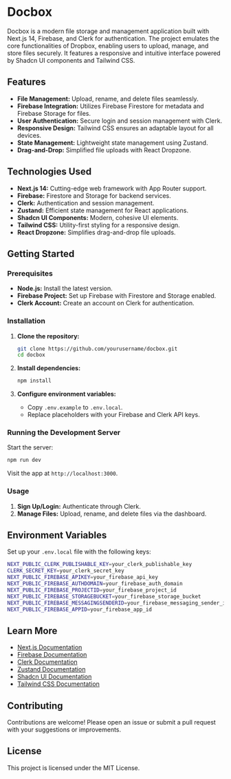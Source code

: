 # Docbox

Docbox is a modern file storage and management application built with Next.js 14, Firebase, and Clerk for authentication. The project emulates the core functionalities of Dropbox, enabling users to upload, manage, and store files securely. It features a responsive and intuitive interface powered by Shadcn UI components and Tailwind CSS.

## Features

- **File Management:** Upload, rename, and delete files seamlessly.
- **Firebase Integration:** Utilizes Firebase Firestore for metadata and Firebase Storage for files.
- **User Authentication:** Secure login and session management with Clerk.
- **Responsive Design:** Tailwind CSS ensures an adaptable layout for all devices.
- **State Management:** Lightweight state management using Zustand.
- **Drag-and-Drop:** Simplified file uploads with React Dropzone.

## Technologies Used

- **Next.js 14:** Cutting-edge web framework with App Router support.
- **Firebase:** Firestore and Storage for backend services.
- **Clerk:** Authentication and session management.
- **Zustand:** Efficient state management for React applications.
- **Shadcn UI Components:** Modern, cohesive UI elements.
- **Tailwind CSS:** Utility-first styling for a responsive design.
- **React Dropzone:** Simplifies drag-and-drop file uploads.

## Getting Started

### Prerequisites

- **Node.js:** Install the latest version.
- **Firebase Project:** Set up Firebase with Firestore and Storage enabled.
- **Clerk Account:** Create an account on Clerk for authentication.

### Installation

1. **Clone the repository:**

   ```bash
   git clone https://github.com/yourusername/docbox.git
   cd docbox
   ```

2. **Install dependencies:**

   ```bash
   npm install
   ```

3. **Configure environment variables:**

   - Copy `.env.example` to `.env.local`.
   - Replace placeholders with your Firebase and Clerk API keys.

### Running the Development Server

Start the server:

```bash
npm run dev
```

Visit the app at `http://localhost:3000`.

### Usage

1. **Sign Up/Login:** Authenticate through Clerk.
2. **Manage Files:** Upload, rename, and delete files via the dashboard.

## Environment Variables

Set up your `.env.local` file with the following keys:

```bash
NEXT_PUBLIC_CLERK_PUBLISHABLE_KEY=your_clerk_publishable_key
CLERK_SECRET_KEY=your_clerk_secret_key
NEXT_PUBLIC_FIREBASE_APIKEY=your_firebase_api_key
NEXT_PUBLIC_FIREBASE_AUTHDOMAIN=your_firebase_auth_domain
NEXT_PUBLIC_FIREBASE_PROJECTID=your_firebase_project_id
NEXT_PUBLIC_FIREBASE_STORAGEBUCKET=your_firebase_storage_bucket
NEXT_PUBLIC_FIREBASE_MESSAGINGSENDERID=your_firebase_messaging_sender_id
NEXT_PUBLIC_FIREBASE_APPID=your_firebase_app_id
```

## Learn More

- [Next.js Documentation](https://nextjs.org/docs)
- [Firebase Documentation](https://firebase.google.com/docs)
- [Clerk Documentation](https://clerk.dev/docs)
- [Zustand Documentation](https://docs.pmnd.rs)
- [Shadcn UI Documentation](https://shadcn.dev/docs)
- [Tailwind CSS Documentation](https://tailwindcss.com/docs)

## Contributing

Contributions are welcome! Please open an issue or submit a pull request with your suggestions or improvements.

## License

This project is licensed under the MIT License.

